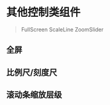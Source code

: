 # 其他控制类组件

> FullScreen ScaleLine ZoomSlider

## 全屏

<preview comp="fullScreen"></preview>

## 比例尺/刻度尺

<preview comp="scaleLine"></preview>

## 滚动条缩放层级

<preview comp="zoomSlider"></preview>

